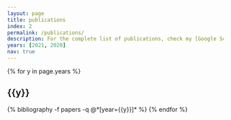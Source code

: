 ```yaml
---
layout: page
title: publications
index: 2
permalink: /publications/
description: For the complete list of publications, check my [Google Scholar](https://scholar.google.com/citations?user=1AgA0_YAAAAJ&hl=en) or [Semantic Scholar}(https://www.semanticscholar.org/author/Giorgos-Vernikos/1972392392) profile.
years: [2021, 2020]
nav: true
---
```


<div class="publications">

{% for y in page.years %}
  <h2 class="year">{{y}}</h2>
  {% bibliography -f papers -q @*[year={{y}}]* %}
{% endfor %}

</div>
